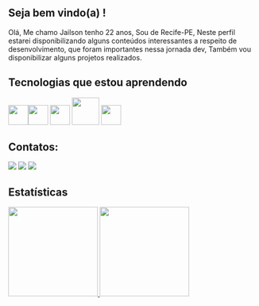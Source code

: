 ## Seja bem vindo(a) !
Olá, Me chamo Jailson tenho 22 anos, Sou de Recife-PE, Neste perfil estarei disponibilizando alguns conteúdos interessantes a respeito de desenvolvimento, que foram importantes nessa jornada dev, Também vou disponibilizar alguns projetos realizados.

## Tecnologias que estou aprendendo
<img src="https://cdn.jsdelivr.net/gh/devicons/devicon/icons/javascript/javascript-original.svg" width="40" heigth="40"/><img src="https://cdn.jsdelivr.net/gh/devicons/devicon/icons/html5/html5-plain-wordmark.svg"  width="40" heigth="40" /> <img src="https://cdn.jsdelivr.net/gh/devicons/devicon/icons/css3/css3-plain-wordmark.svg" width="40" heigth="40" /> <img src="https://cdn.jsdelivr.net/gh/devicons/devicon/icons/nodejs/nodejs-plain-wordmark.svg" width="55" heigth="55"/>
<img src="https://cdn.jsdelivr.net/gh/devicons/devicon/icons/java/java-original-wordmark.svg" width="40" heigth="40"/>

## Contatos:

<div>
<a href="https://instagram.com/jailson.02" target="_blank"><img src="https://img.shields.io/badge/-Instagram-%23E4405F?style=for-the-badge&logo=instagram&logoColor=white" target="_blank"></a>
<a href = "mailto:jail.son10@hotmail.com"><img src="https://img.shields.io/badge/Gmail-D14836?style=for-the-badge&logo=gmail&logoColor=white" target="_blank"></a>
<a href="https://www.linkedin.com/in/jailson-da-silva-gomes-909728219" target="_blank"><img src="https://img.shields.io/badge/-LinkedIn-%230077B5?style=for-the-badge&logo=linkedin&logoColor=white" target="_blank"></a>   
</div>

## Estatísticas 

<div>
<a href="https://github.com/jailsonsg">
<img height="180em" src="https://github-readme-stats.vercel.app/api/top-langs/?username=jailsonsg&layout=compact&langs_count=7&theme=dracula"/>
<img height="180em" src="https://github-readme-stats.vercel.app/api?username=jailsonsg&show_icons=true&theme=dracula&include_all_commits=true&count_private=true"/>
</div>
